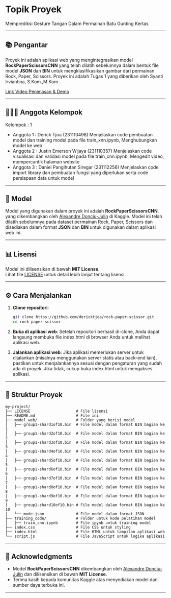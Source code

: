 # Topik Proyek

Memprediksi Gesture Tangan Dalam Permainan Batu Gunting Kertas

---

## 📚 Pengantar

Proyek ini adalah aplikasi web yang mengintegrasikan model **RockPaperScissorsCNN** yang telah dilatih sebelumnya dalam bentuk file model **JSON** dan **BIN** untuk mengklasifikasikan gambar dari permainan Rock, Paper, Scissors. Proyek ini adalah Tugas 1 yang diberikan oleh Syanti Irviantina, S.Kom.,M.Kom .

[Link Video Penjelasan & Demo](https://mikroskilacid-my.sharepoint.com/:f:/g/personal/derick_tjoa_students_mikroskil_ac_id/EgmoxHhm9LJLuBKJYhJfUSgBHTCEtoQWFbHQKGdaJ63WCw?e=dru44c)

---

## 🧑‍🤝‍🧑 Anggota Kelompok

Kelompok : 1

- Anggota 1 : Derick Tjoa (231110498)
  Menjelaskan code pembuatan model dan training model pada file train_xnn.ipynb, Menghubungkan model ke web
- Anggota 2 : Justin Emerson Wijaya (231110357)
  Menjelaskan code visualisasi dan validasi model pada file train_cnn.ipynb, Mengedit video, mempercantik halaman website
- Anggota 3 : Daniel Pangihutan Siregar (231112256)
  Menjelaskan code import library dan pembuatan fungsi yang diperlukan serta code persiapaan data untuk model

---

## 🚀 Model

Model yang digunakan dalam proyek ini adalah **RockPaperScissorsCNN**, yang dikembangkan oleh [Alexandre Donciu-Julin](https://www.kaggle.com/models/alexandredj/rockpaperscissorscnn) di Kaggle. Model ini telah dilatih sebelumnya pada dataset permainan Rock, Paper, Scissors dan disediakan dalam format **JSON** dan **BIN** untuk digunakan dalam aplikasi web ini.

---

## 📊 Lisensi

Model ini dilisensikan di bawah **MIT License**.  
Lihat file [LICENSE](./LICENSE) untuk detail lebih lanjut tentang lisensi.

---

## ⚙️ Cara Menjalankan

1. **Clone repositori**:

   ```bash
   git clone https://github.com/dericktjoa/rock-paper-scissor.git
   cd rock-paper-scissor
   ```

2. **Buka di aplikasi web**:
   Setelah repositori berhasil di-clone, Anda dapat langsung membuka file index.html di browser Anda untuk melihat aplikasi web.

3. **Jalankan aplikasi web**:
   Jika aplikasi memerlukan server untuk dijalankan (misalnya menggunakan server statis atau back-end lain), pastikan untuk menjalankannya sesuai dengan pengaturan yang sudah ada di proyek. Jika tidak, cukup buka index.html untuk mengakses aplikasi.

---

## 📄 Struktur Proyek

```
my-project/
├── LICENSE                    # File lisensi
├── README.md                  # File ini
├── model_web/                 # Folder yang berisi model
│   ├── group1-shard1of10.bin  # File model dalam format BIN bagian ke 1
│   ├── group1-shard2of10.bin  # File model dalam format BIN bagian ke 2
│   ├── group1-shard3of10.bin  # File model dalam format BIN bagian ke 3
│   ├── group1-shard4of10.bin  # File model dalam format BIN bagian ke 4
│   ├── group1-shard5of10.bin  # File model dalam format BIN bagian ke 5
│   ├── group1-shard6of10.bin  # File model dalam format BIN bagian ke 6
│   ├── group1-shard7of10.bin  # File model dalam format BIN bagian ke 7
│   ├── group1-shard8of10.bin  # File model dalam format BIN bagian ke 8
│   ├── group1-shard9of10.bin  # File model dalam format BIN bagian ke 9
│   ├── group1-shard10of10.bin # File model dalam format BIN bagian ke 10
│   └── mode.json              # File model dalam format JSON
├── training_code/             # Folder untuk kode pelatihan model
│   ├── train_cnn.ipynb        # File ipynb untuk training model
├── index.css                  # File CSS untuk styling
├── index.html                 # File HTML untuk tampilan aplikasi web
└── script.js                  # File JavaScript untuk logika aplikasi
```

---

## 🙏 Acknowledgments

- Model **RockPaperScissorsCNN** dikembangkan oleh [Alexandre Donciu-Julin](https://www.kaggle.com/models/alexandredj/rockpaperscissorscnn) dan dilisensikan di bawah **MIT License**.
- Terima kasih kepada komunitas Kaggle atas menyediakan model dan sumber daya terbuka ini.

---
